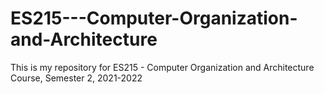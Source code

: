 # ES215---Computer-Organization-and-Architecture
This is my repository for ES215 - Computer Organization and Architecture Course, Semester 2, 2021-2022 
